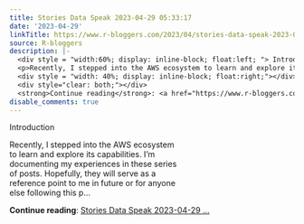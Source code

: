```yaml
---
title: Stories Data Speak 2023-04-29 05:33:17
date: '2023-04-29'
linkTitle: https://www.r-bloggers.com/2023/04/stories-data-speak-2023-04-29-053317/
source: R-bloggers
description: |-
  <div style = "width:60%; display: inline-block; float:left; "> Introduction</p>
  <p>Recently, I stepped into the AWS ecosystem to learn and explore its capabilities. I’m documenting my experiences in these series of posts. Hopefully, they will serve as a reference point to me in future or for anyone else following this p...</p></div>
  <div style = "width: 40%; display: inline-block; float:right;"></div>
  <div style="clear: both;"></div>
  <strong>Continue reading</strong>: <a href="https://www.r-bloggers.com/2023/04/stories-data-speak-2023-04-29-053317/">Stories Data Speak 2023-04-29 ...
disable_comments: true
---
```

<div style = "width:60%; display: inline-block; float:left; "> Introduction</p>
<p>Recently, I stepped into the AWS ecosystem to learn and explore its capabilities. I’m documenting my experiences in these series of posts. Hopefully, they will serve as a reference point to me in future or for anyone else following this p...</p></div>
<div style = "width: 40%; display: inline-block; float:right;"></div>
<div style="clear: both;"></div>
<strong>Continue reading</strong>: <a href="https://www.r-bloggers.com/2023/04/stories-data-speak-2023-04-29-053317/">Stories Data Speak 2023-04-29 ...